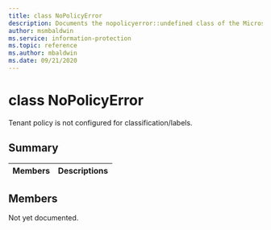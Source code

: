 ```yaml
---
title: class NoPolicyError 
description: Documents the nopolicyerror::undefined class of the Microsoft Information Protection (MIP) SDK.
author: msmbaldwin
ms.service: information-protection
ms.topic: reference
ms.author: mbaldwin
ms.date: 09/21/2020
---
```


# class NoPolicyError 
Tenant policy is not configured for classification/labels.
  
## Summary
 Members                        | Descriptions                                
--------------------------------|---------------------------------------------
  
## Members
Not yet documented.
